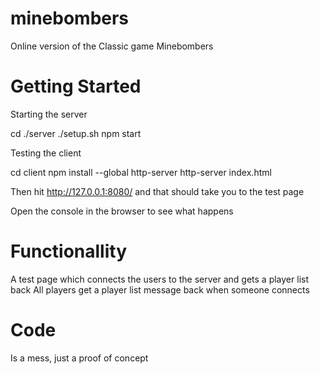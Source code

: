 # minebombers
Online version of the Classic game Minebombers

# Getting Started
Starting the server

cd ./server
./setup.sh
npm start

Testing the client

cd client
npm install --global http-server
http-server index.html 

Then hit http://127.0.0.1:8080/ and that should take you to the test page

Open the console in the browser to see what happens

# Functionallity

A test page which connects the users to the server and gets a player list back
All players get a player list message back when someone connects

# Code

Is a mess, just a proof of concept 
